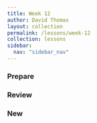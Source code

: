 ```yaml
---
title: Week 12
author: David Thomas
layout: collection
permalink: /lessons/week-12
collection: lessons
sidebar:
  nav: "sidebar_nav"
---
```


### Prepare

### Review

### New
